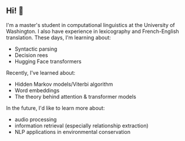 ## Hi! 🦎
I'm a master's student in computational linguistics at the University of Washington. I also have experience in lexicography and French-English translation. 
These days, I'm learning about:
- Syntactic parsing
- Decision rees
- Hugging Face transformers

Recently, I've learned about:
- Hidden Markov models/Viterbi algorithm
- Word embeddings
- The theory behind attention & transformer models

In the future, I'd like to learn more about:
- audio processing
- information retrieval (especially relationship extraction)
- NLP applications in environmental conservation
